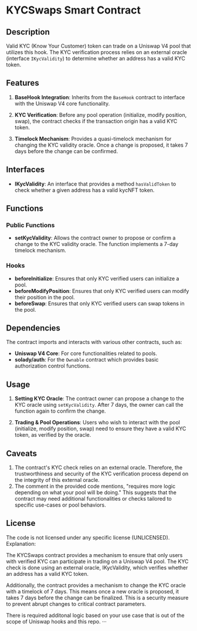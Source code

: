 # KYCSwaps Smart Contract

## Description

Valid KYC (Know Your Customer) token can trade on a Uniswap V4 pool that utilizes this hook. The KYC verification process relies on an external oracle (interface `IKycValidity`) to determine whether an address has a valid KYC token.

## Features

1. **BaseHook Integration**: Inherits from the `BaseHook` contract to interface with the Uniswap V4 core functionality.

2. **KYC Verification**: Before any pool operation (initialize, modify position, swap), the contract checks if the transaction origin has a valid KYC token.

3. **Timelock Mechanism**: Provides a quasi-timelock mechanism for changing the KYC validity oracle. Once a change is proposed, it takes 7 days before the change can be confirmed.

## Interfaces

- **IKycValidity**: An interface that provides a method `hasValidToken` to check whether a given address has a valid kycNFT token.

## Functions

### Public Functions

- **setKycValidity**: Allows the contract owner to propose or confirm a change to the KYC validity oracle. The function implements a 7-day timelock mechanism.

### Hooks

- **beforeInitialize**: Ensures that only KYC verified users can initialize a pool.
- **beforeModifyPosition**: Ensures that only KYC verified users can modify their position in the pool.
- **beforeSwap**: Ensures that only KYC verified users can swap tokens in the pool.

## Dependencies

The contract imports and interacts with various other contracts, such as:

- **Uniswap V4 Core**: For core functionalities related to pools.
- **solady/auth**: For the `Ownable` contract which provides basic authorization control functions.

## Usage

1. **Setting KYC Oracle**: The contract owner can propose a change to the KYC oracle using `setKycValidity`. After 7 days, the owner can call the function again to confirm the change.

2. **Trading & Pool Operations**: Users who wish to interact with the pool (initialize, modify position, swap) need to ensure they have a valid KYC token, as verified by the oracle.

## Caveats

1. The contract's KYC check relies on an external oracle. Therefore, the trustworthiness and security of the KYC verification process depend on the integrity of this external oracle.
2. The comment in the provided code mentions, "requires more logic depending on what your pool will be doing." This suggests that the contract may need additional functionalities or checks tailored to specific use-cases or pool behaviors.

## License

The code is not licensed under any specific license (UNLICENSED).
Explanation:

The KYCSwaps contract provides a mechanism to ensure that only users with verified KYC can participate in trading on a Uniswap V4 pool. The KYC check is done using an external oracle, IKycValidity, which verifies whether an address has a valid KYC token.

Additionally, the contract provides a mechanism to change the KYC oracle with a timelock of 7 days. This means once a new oracle is proposed, it takes 7 days before the change can be finalized. This is a security measure to prevent abrupt changes to critical contract parameters.

There is required additonal logic based on your use case that is out of the scope of Uniswap hooks and this repo.
···
